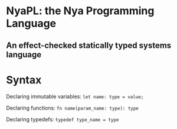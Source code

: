 # NyaPL: the Nya Programming Language
## An effect-checked statically typed systems language

# Syntax
Declaring immutable variables: `let name: type = value;`

Declaring functions: `fn name(param_name: type): type`

Declaring typedefs: `typedef type_name = type`
